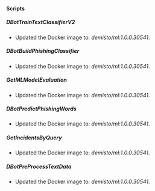 
#### Scripts
##### DBotTrainTextClassifierV2
- Updated the Docker image to: *demisto/ml:1.0.0.30541*.
##### DBotBuildPhishingClassifier
- Updated the Docker image to: *demisto/ml:1.0.0.30541*.
##### GetMLModelEvaluation
- Updated the Docker image to: *demisto/ml:1.0.0.30541*.
##### DBotPredictPhishingWords
- Updated the Docker image to: *demisto/ml:1.0.0.30541*.
##### GetIncidentsByQuery
- Updated the Docker image to: *demisto/ml:1.0.0.30541*.
##### DBotPreProcessTextData
- Updated the Docker image to: *demisto/ml:1.0.0.30541*.
